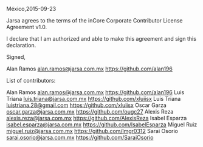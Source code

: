 México,2015-09-23

Jarsa agrees to the terms of the inCore Corporate Contributor License Agreement v1.0.

I declare that I am authorized and able to make this agreement and sign this declaration.

Signed,

Alan Ramos  alan.ramos@jarsa.com.mx https://github.com/alan196

List of contributors:

Alan Ramos alan.ramos@jarsa.com.mx https://github.com/alan196
Luis Triana luis.triana@jarsa.com.mx https://github.com/xluiisx
Luis Triana luistriana.28@gmail.com https://github.com/xluiisx
Oscar Garza oscar.garza@jarsa.com.mx https://github.com/ougc27
Alexis Reza alexis.reza@jarsa.com.mx https://github.com/AlexisReza
Isabel Esparza isabel.esparza@jarsa.com.mx https://github.com/IsabelEsparza
Miguel Ruiz miguel.ruiz@jarsa.com.mx https://github.com/lmgr0312
Sarai Osorio sarai.osorio@jarsa.com.mx https://github.com/SaraiOsorio
